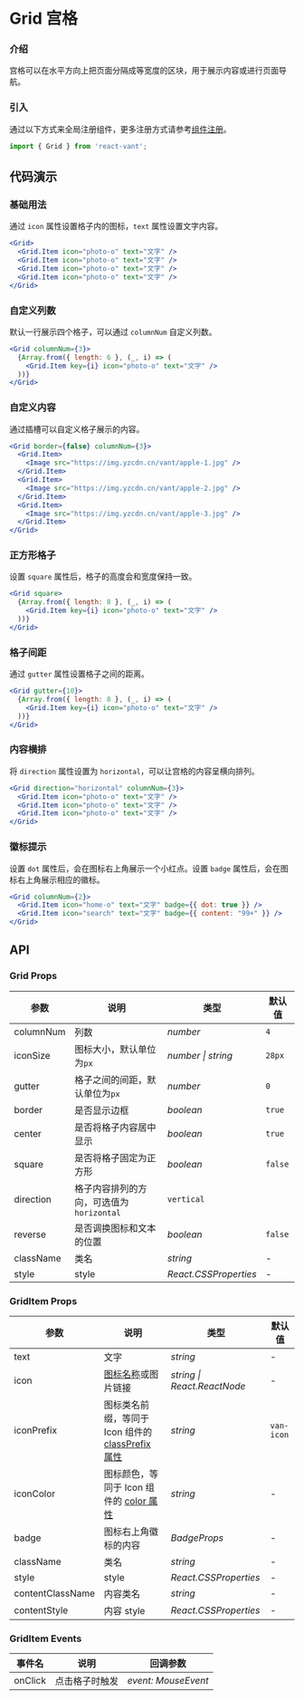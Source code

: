# Grid 宫格

### 介绍

宫格可以在水平方向上把页面分隔成等宽度的区块，用于展示内容或进行页面导航。

### 引入

通过以下方式来全局注册组件，更多注册方式请参考[组件注册](#/zh-CN/advanced-usage#zu-jian-zhu-ce)。

```js
import { Grid } from 'react-vant';
```

## 代码演示

### 基础用法

通过 `icon` 属性设置格子内的图标，`text` 属性设置文字内容。

```jsx
<Grid>
  <Grid.Item icon="photo-o" text="文字" />
  <Grid.Item icon="photo-o" text="文字" />
  <Grid.Item icon="photo-o" text="文字" />
  <Grid.Item icon="photo-o" text="文字" />
</Grid>
```

### 自定义列数

默认一行展示四个格子，可以通过 `columnNum` 自定义列数。

```jsx
<Grid columnNum={3}>
  {Array.from({ length: 6 }, (_, i) => (
    <Grid.Item key={i} icon="photo-o" text="文字" />
  ))}
</Grid>
```

### 自定义内容

通过插槽可以自定义格子展示的内容。

```jsx
<Grid border={false} columnNum={3}>
  <Grid.Item>
    <Image src="https://img.yzcdn.cn/vant/apple-1.jpg" />
  </Grid.Item>
  <Grid.Item>
    <Image src="https://img.yzcdn.cn/vant/apple-2.jpg" />
  </Grid.Item>
  <Grid.Item>
    <Image src="https://img.yzcdn.cn/vant/apple-3.jpg" />
  </Grid.Item>
</Grid>
```

### 正方形格子

设置 `square` 属性后，格子的高度会和宽度保持一致。

```jsx
<Grid square>
  {Array.from({ length: 8 }, (_, i) => (
    <Grid.Item key={i} icon="photo-o" text="文字" />
  ))}
</Grid>
```

### 格子间距

通过 `gutter` 属性设置格子之间的距离。

```jsx
<Grid gutter={10}>
  {Array.from({ length: 8 }, (_, i) => (
    <Grid.Item key={i} icon="photo-o" text="文字" />
  ))}
</Grid>
```

### 内容横排

将 `direction` 属性设置为 `horizontal`，可以让宫格的内容呈横向排列。

```jsx
<Grid direction="horizontal" columnNum={3}>
  <Grid.Item icon="photo-o" text="文字" />
  <Grid.Item icon="photo-o" text="文字" />
  <Grid.Item icon="photo-o" text="文字" />
</Grid>
```

### 徽标提示

设置 `dot` 属性后，会在图标右上角展示一个小红点。设置 `badge` 属性后，会在图标右上角展示相应的徽标。

```jsx
<Grid columnNum={2}>
  <Grid.Item icon="home-o" text="文字" badge={{ dot: true }} />
  <Grid.Item icon="search" text="文字" badge={{ content: "99+" }} />
</Grid>
```

## API

### Grid Props

| 参数      | 说明                                      | 类型                  | 默认值  |
| --------- | ----------------------------------------- | --------------------- | ------- |
| columnNum | 列数                                      | _number_              | `4`     |
| iconSize  | 图标大小，默认单位为`px`                  | _number \| string_    | `28px`  |
| gutter    | 格子之间的间距，默认单位为`px`            | _number_              | `0`     |
| border    | 是否显示边框                              | _boolean_             | `true`  |
| center    | 是否将格子内容居中显示                    | _boolean_             | `true`  |
| square    | 是否将格子固定为正方形                    | _boolean_             | `false` |
| direction | 格子内容排列的方向，可选值为 `horizontal` | `vertical`            |
| reverse   | 是否调换图标和文本的位置                  | _boolean_             | `false` |
| className | 类名                                      | _string_              | -       |
| style     | style                                     | _React.CSSProperties_ | -       |

### GridItem Props

| 参数 | 说明 | 类型 | 默认值 |
| --- | --- | --- | --- |
| text | 文字 | _string_ | - |
| icon | [图标名称](#/zh-CN/icon)或图片链接 | _string \| React.ReactNode_ | - |
| iconPrefix | 图标类名前缀，等同于 Icon 组件的 [classPrefix 属性](#/zh-CN/icon#props) | _string_ | `van-icon` |
| iconColor | 图标颜色，等同于 Icon 组件的 [color 属性](#/zh-CN/icon#props) | _string_ | - |
| badge | 图标右上角徽标的内容 | _BadgeProps_ | - |
| className | 类名 | _string_ | - |
| style | style | _React.CSSProperties_ | - |
| contentClassName | 内容类名 | _string_ | - |
| contentStyle | 内容 style | _React.CSSProperties_ | - |

### GridItem Events

| 事件名  | 说明           | 回调参数            |
| ------- | -------------- | ------------------- |
| onClick | 点击格子时触发 | _event: MouseEvent_ |

